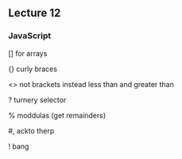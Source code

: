 ## Lecture 12

### JavaScript

[] for arrays

{} curly braces

<> not brackets instead less than and greater than

? turnery selector

% moddulas (get remainders)

#, ackto therp

! bang



